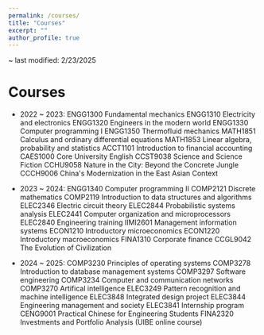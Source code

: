 ```yaml
---
permalink: /courses/
title: "Courses"
excerpt: ""
author_profile: true
---
```


~ last modified: 2/23/2025

# Courses

- 2022 ~ 2023:
  ENGG1300 Fundamental mechanics
  ENGG1310 Electricity and electronics
  ENGG1320 Engineers in the modern world
  ENGG1330 Computer programming I
  ENGG1350 Thermofluid mechanics
  MATH1851 Calculus and ordinary differential equations
  MATH1853 Linear algebra, probability and statistics
  ACCT1101 Introduction to financial accounting
  CAES1000 Core University English
  CCST9038 Science and Science Fiction
  CCHU9058 Nature in the City: Beyond the Concrete Jungle
  CCCH9006 China's Modernization in the East Asian Context

- 2023 ~ 2024:
  ENGG1340 Computer programming II
  COMP2121 Discrete mathematics
  COMP2119 Introduction to data structures and algorithms
  ELEC2346 Electric circuit theory
  ELEC2844 Probabilistic systems analysis
  ELEC2441 Computer organization and microprocessors
  ELEC2840 Engineering training
  IIMI2601 Management information systems
  ECON1210 Introductory microeconomics
  ECON1220 Introductory macroeconomics
  FINA1310 Corporate finance
  CCGL9042 The Evolution of Civilization

- 2024 ~ 2025:
  COMP3230 Principles of operating systems
  COMP3278 Introduction to database management systems
  COMP3297 Software engineering
  COMP3234 Computer and communication networks
  COMP3270 Artifical intelligence
  ELEC3249 Pattern recognition and machine intelligence
  ELEC3848 Integrated design project
  ELEC3844 Engineering management and society
  ELEC3841 Internship program
  CENG9001 Practical Chinese for Engineering Students
  FINA2320 Investments and Portfolio Analysis (UIBE online course)
